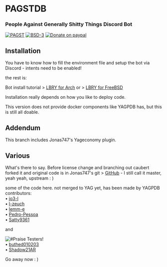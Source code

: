 PAGSTDB
================

### People Against Generally Shitty Things Discord Bot

[![PAGST](https://img.shields.io/github/v/tag/mrbentarikau/pagst?style=flat-square)][pagst]
[![BSD-3](https://img.shields.io/github/license/mrbentarikau/pagst?color=%231a1a1a)][license]
[![Donate on paypal](https://img.shields.io/badge/paypal-donate-1?style=flat-square&logo=paypal&color=%231c1c1c)][paypal]
## Installation
You have to know how to fill the environment file and setup the bot via Discord - intents need to be enabled!

the rest is:

Bot install tutorial > [LBRY for Arch](https://lbry.tv/@caubert:c47/pagst-yagpdb-install-on-archlinux:4)
or > [LBRY for FreeBSD](https://lbry.tv/@caubert:c47/pagstbsd-self-hosting-yagpdb-on-freebsd:b)

Installation really depends on how you like to deploy code.

This version does not provide docker components like YAGPDB has, but this is still all doable.

## Addendum
This branch includes Jonas747's Yageconomy plugin.

## Various
What's there to say.
Before license change and branching out caubert forked it and 
original code is in Jonas747's git > [GitHub](https://github.com/jonas747/yagpdb) - I still call it master, yeah yeah, upstream : )

some of the code here. not merged to YAG yet, has been made by YAGPDB contributors:  
• [jo3-l](https://github.com/jo3-l)  
• [l-zeuch](https://github.com/l-zeuch)  
• [lemm-e](https://github.com/lemm-e/)  
• [Pedro-Pessoa](https://github.com/Pedro-Pessoa)   
• [Satty9361](https://github.com/Satty9361)  

and
   
![#Praise Testers!](https://i.imgur.com/PLHxiSj.png)   
• [buthed010203](https://github.com/buthed010203)   
• [Shadow21AR](https://github.com/shadow21ar)   

Go away now : )


[license]: https://opensource.org/licenses/BSD-3-Clause
[pagst]: https://pagst.xyz
[paypal]: https://paypal.me/mrbentarikau/10
